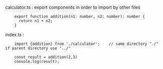 calculator.ts : export components in order to import by other files

        export function addition(n1: number, n2: number): number {
          return n1 + n2;
        }
        
index.ts : 

        import {addition} from './calculator';    // same directory "./" if parent directory use "../"

        const result = addition(2,3)
        console.log(result);
